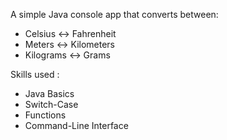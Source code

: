 A simple Java console app that converts between:
- Celsius ↔ Fahrenheit
- Meters ↔ Kilometers
- Kilograms ↔ Grams

Skills used :
- Java Basics
- Switch-Case
- Functions
- Command-Line Interface
